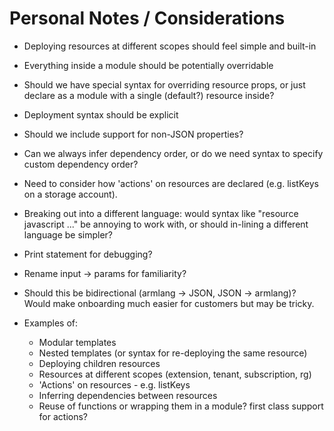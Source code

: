 # Personal Notes / Considerations

* Deploying resources at different scopes should feel simple and built-in
* Everything inside a module should be potentially overridable
* Should we have special syntax for overriding resource props, or just declare as a module with a single (default?) resource inside?
* Deployment syntax should be explicit
* Should we include support for non-JSON properties?
* Can we always infer dependency order, or do we need syntax to specify custom dependency order?
* Need to consider how 'actions' on resources are declared (e.g. listKeys on a storage account).
* Breaking out into a different language: would syntax like "resource javascript ..." be annoying to work with, or should in-lining a different language be simpler?
* Print statement for debugging?
* Rename input -> params for familiarity?
* Should this be bidirectional (armlang -> JSON, JSON -> armlang)? Would make onboarding much easier for customers but may be tricky.

* Examples of:
  * Modular templates
  * Nested templates (or syntax for re-deploying the same resource)
  * Deploying children resources
  * Resources at different scopes (extension, tenant, subscription, rg)
  * 'Actions' on resources - e.g. listKeys
  * Inferring dependencies between resources
  * Reuse of functions or wrapping them in a module? first class support for actions?